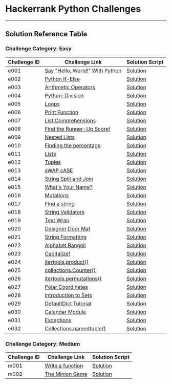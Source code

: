 # Hackerrank Python Challenges
---

## Solution Reference Table

### Challenge Category: Easy

| Challenge ID | Challenge Link | Solution Script |
|----|----------------|-----------------|
| e001  | [Say "Hello, World!" With Python](https://www.hackerrank.com/challenges/py-hello-world/problem) | [Solution](./easy/e001.py) |
| e002  | [Python If-Else](https://www.hackerrank.com/challenges/py-if-else/problem) | [Solution](./easy/e002.py) |
| e003  | [Arithmetic Operators](https://www.hackerrank.com/challenges/python-arithmetic-operators/problem) | [Solution](./easy/e003.py) |
| e004  | [Python: Division](https://www.hackerrank.com/challenges/python-division/problem) | [Solution](./easy/e004.py) |
| e005  | [Loops](https://www.hackerrank.com/challenges/python-loops/problem) | [Solution](./easy/e005.py) |
| e006  | [Print Function](https://www.hackerrank.com/challenges/python-print/problem) | [Solution](./easy/e006.py) |
| e007  | [List Comprehensions](https://www.hackerrank.com/challenges/list-comprehensions/problem) | [Solution](./easy/e007.py) |
| e008  | [Find the Runner-Up Score!](https://www.hackerrank.com/challenges/find-second-maximum-number-in-a-list/problem) | [Solution](./easy/e008.py) |
| e009  | [Nested Lists](https://www.hackerrank.com/challenges/nested-list/problem) | [Solution](./easy/e009.py) |
| e010  | [Finding the percentage](https://www.hackerrank.com/challenges/finding-the-percentage/problem) | [Solution](./easy/e010.py) |
| e011  | [Lists](https://www.hackerrank.com/challenges/python-lists/problem) | [Solution](./easy/e011.py) |
| e012  | [Tuples](https://www.hackerrank.com/challenges/python-tuples/problem) | [Solution](./easy/e012.py) |
| e013  | [sWAP cASE](https://www.hackerrank.com/challenges/swap-case/problem) | [Solution](./easy/e013.py) |
| e014  | [String Split and Join](https://www.hackerrank.com/challenges/python-string-split-and-join/problem) | [Solution](./easy/e014.py) |
| e015  | [What's Your Name?](https://www.hackerrank.com/challenges/whats-your-name/problem) | [Solution](./easy/e015.py) |
| e016  | [Mutations](https://www.hackerrank.com/challenges/python-mutations/problem) | [Solution](./easy/e016.py) |
| e017  | [Find a string](https://www.hackerrank.com/challenges/find-a-string/problem) | [Solution](./easy/e017.py) |
| e018  | [String Validators](https://www.hackerrank.com/challenges/string-validators/problem) | [Solution](./easy/e018.py) |
| e019  | [Text Wrap](https://www.hackerrank.com/challenges/text-wrap/problem) | [Solution](./easy/e019.py) |
| e020  | [Designer Door Mat](https://www.hackerrank.com/challenges/designer-door-mat/problem) | [Solution](./easy/e020.py) |
| e021  | [String Formatting](https://www.hackerrank.com/challenges/python-string-formatting/problem) | [Solution](./easy/e021.py) |
| e022  | [Alphabet Rangoli](https://www.hackerrank.com/challenges/alphabet-rangoli/problem) | [Solution](./easy/e022.py) |
| e023  | [Capitalize!](https://www.hackerrank.com/challenges/capitalize/problem) | [Solution](./easy/e023.py) |
| e024  | [itertools.product()](https://www.hackerrank.com/challenges/itertools-product/problem) | [Solution](./easy/e024.py) |
| e025  | [collections.Counter()](https://www.hackerrank.com/challenges/collections-counter/problem) | [Solution](./easy/e025.py) |
| e026  | [itertools.permutations()](https://www.hackerrank.com/challenges/itertools-permutations/problem) | [Solution](./easy/e026.py) |
| e027  | [Polar Coordinates](https://www.hackerrank.com/challenges/polar-coordinates/problem) | [Solution](./easy/e027.py) |
| e028  | [Introduction to Sets](https://www.hackerrank.com/challenges/py-introduction-to-sets/problem) | [Solution](./easy/e028.py) |
| e029  | [DefaultDict Tutorial](https://www.hackerrank.com/challenges/defaultdict-tutorial/problem) | [Solution](./easy/e029.py) |
| e030  | [Calendar Module](https://www.hackerrank.com/challenges/calendar-module/problem) | [Solution](./easy/e030.py) |
| e031  | [Exceptions](https://www.hackerrank.com/challenges/exceptions/problem) | [Solution](./easy/e031.py) |
| e032  | [Collections.namedtuple()](https://www.hackerrank.com/challenges/py-collections-namedtuple/problem) | [Solution](./easy/e032.py) |




### Challenge Category: Medium

| Challenge ID | Challenge Link | Solution Script |
|----|----------------|-----------------|
| m001  | [Write a function](https://www.hackerrank.com/challenges/write-a-function/problem) | [Solution](./medium/m001.py) |
| m002  | [The Minion Game](https://www.hackerrank.com/challenges/the-minion-game/problem) | [Solution](./medium/m002.py) |